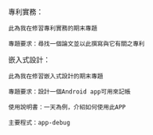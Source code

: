專利實務：

    此為我在修習專利實務的期末專題

    專題要求：尋找一個論文並以此撰寫與它有關之專利

嵌入式設計：
    
    此為我在修習嵌入式設計的期末專題
    
    專題要求：設計一個Android app可用來記帳
    
    使用說明書：一天為例，介紹如何使用此APP
    
    主要程式：app-debug
